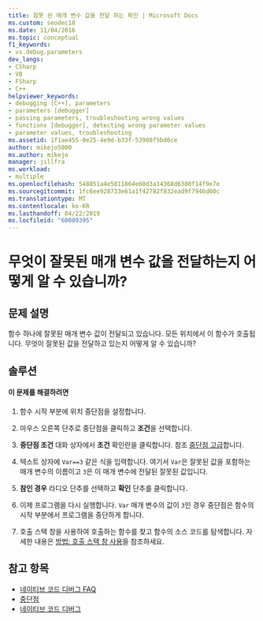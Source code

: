 ```yaml
---
title: 잘못 된 매개 변수 값을 전달 하는 확인 | Microsoft Docs
ms.custom: seodec18
ms.date: 11/04/2016
ms.topic: conceptual
f1_keywords:
- vs.debug.parameters
dev_langs:
- CSharp
- VB
- FSharp
- C++
helpviewer_keywords:
- debugging [C++], parameters
- parameters [debugger]
- passing parameters, troubleshooting wrong values
- functions [debugger], detecting wrong parameter values
- parameter values, troubleshooting
ms.assetid: 1f1ae455-0e25-4e9d-b33f-53908f5bd6ce
author: mikejo5000
ms.author: mikejo
manager: jillfra
ms.workload:
- multiple
ms.openlocfilehash: 548851a4e5811864e60d3a14368d6380f14f9e7e
ms.sourcegitcommit: 1fc6ee928733e61a1f42782f832ead9f7946d00c
ms.translationtype: MT
ms.contentlocale: ko-KR
ms.lasthandoff: 04/22/2019
ms.locfileid: "60089395"
---
```

# <a name="how-can-i-find-out-who-is-passing-a-wrong-parameter-value"></a>무엇이 잘못된 매개 변수 값을 전달하는지 어떻게 알 수 있습니까?
## <a name="problem-description"></a>문제 설명
 함수 하나에 잘못된 매개 변수 값이 전달되고 있습니다. 모든 위치에서 이 함수가 호출됩니다. 무엇이 잘못된 값을 전달하고 있는지 어떻게 알 수 있습니까?

## <a name="solution"></a>솔루션

#### <a name="to-resolve-this-problem"></a>이 문제를 해결하려면

1. 함수 시작 부분에 위치 중단점을 설정합니다.

2. 마우스 오른쪽 단추로 중단점을 클릭하고 **조건**을 선택합니다.

3. **중단점 조건** 대화 상자에서 **조건** 확인란을 클릭합니다. 참조 [중단점 고급](../debugger/using-breakpoints.md#BKMK_Specify_a_breakpoint_condition_using_a_code_expression)합니다.

4. 텍스트 상자에 `Var==3` 같은 식을 입력합니다. 여기서 `Var`은 잘못된 값을 포함하는 매개 변수의 이름이고 `3`은 이 매개 변수에 전달된 잘못된 값입니다.

5. **참인 경우** 라디오 단추를 선택하고 **확인** 단추를 클릭합니다.

6. 이제 프로그램을 다시 실행합니다. `Var` 매개 변수의 값이 `3`인 경우 중단점은 함수의 시작 부분에서 프로그램을 중단하게 합니다.

7. 호출 스택 창을 사용하여 호출하는 함수를 찾고 함수의 소스 코드를 탐색합니다. 자세한 내용은 [방법: 호출 스택 창 사용](../debugger/how-to-use-the-call-stack-window.md)을 참조하세요.

## <a name="see-also"></a>참고 항목
- [네이티브 코드 디버그 FAQ](../debugger/debugging-native-code-faqs.md)
- [중단점](https://msdn.microsoft.com/library/fe4eedc1-71aa-4928-962f-0912c334d583)
- [네이티브 코드 디버그](../debugger/debugging-native-code.md)